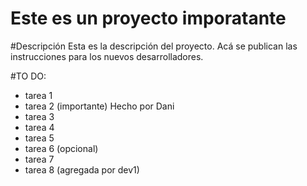 Este es un proyecto imporatante
===============================

#Descripción
Esta es la descripción del proyecto.
Acá se publican las instrucciones para los nuevos desarrolladores.

#TO DO:
- tarea 1
- tarea 2 (importante) Hecho por Dani
- tarea 3
- tarea 4
- tarea 5
- tarea 6 (opcional)
- tarea 7
- tarea 8 (agregada por dev1)
